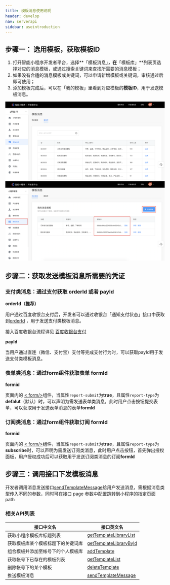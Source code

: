 ```yaml
---
title: 模板消息使用说明
header: develop
nav: serverapi
sidebar: useintroduction
---
```

 
 

## 步骤一： 选用模板，获取模板ID

 1. 打开智能小程序开发者平台，选择**「模板消息」**，在**「模板库」**列表页选择对应的消息模板，或通过搜索关键词来查找所需要的消息模板；
 2. 如果没有合适的消息模板或关键词，可以申请新增模板或关键词，审核通过后即可使用；
 3. 添加模板完成后，可以在「我的模板」里看到对应模板的**模板ID**，用于发送模板消息。

![图片](../../../img/api/information/user1.png)
![图片](../../../img/api/information/user2.png)


## 步骤二：获取发送模板消息所需要的凭证

### 支付类消息：通过支付获取 orderId 或者 payId

**orderId（推荐）**

用户通过百度收银台支付后，开发者可以通过收银台「通知支付状态」接口中获取到[orderId](https://smartprogram.baidu.com/docs/develop/function/tune_up_notice/) ，用于发送支付类模板消息。

接入百度收银台流程详见 [百度收银台支付](https://smartprogram.baidu.com/docs/develop/api/open_payment/)

**payId**

当用户通过直连（微信、支付宝）支付等完成支付行为时，可以获取payId用于发送支付类模板消息。

### 表单类消息：通过form组件获取表单 formId

**formid**

页面内的 [< form/>](https://smartprogram.baidu.com/docs/develop/component/formlist/#form/)组件，当属性`report-submit`为**true**，且属性`report-type`为**defalut**（默认）时，可以声明为需发送表单类消息，此时用户点击按钮提交表单，可以获取用于发送表单消息的表单**formId**

### 订阅类消息：通过form组件获取订阅 formId

**formid**

页面内的 [< form/>](https://smartprogram.baidu.com/docs/develop/component/formlist/#form/)组件，当属性`report-submit`为**true**，且属性`report-type`为**subscribe**时，可以声明为需发送订阅类消息，此时用户点击按钮，首先弹出授权面板，用户授权成功后可以获取用于发送订阅类消息的订阅**formId**


## 步骤三：调用接口下发模板消息

开发者调用消息发送接口[sendTemplateMessage](https://smartprogram.baidu.com/docs/develop/serverapi/sendTemplateMessage/)给用户发送消息，需根据消息类型传入不同的参数，同时可在接口 page 参数中配置跳转到小程序的指定页面 path

### 相关API列表

|接口中文名 | 接口英文名 | 
|---|---|
|获取小程序模板库标题列表 | [getTemplateLibraryList](https://smartprogram.baidu.com/docs/develop/serverapi/getTemplateLibraryList/) | 
|获取模板库某个模板标题下的关键词库|[getTemplateLibraryById](https://smartprogram.baidu.com/docs/develop/serverapi/getTemplateLibraryById/) |
|组合模板并添加至帐号下的个人模板库|[addTemplate](https://smartprogram.baidu.com/docs/develop/serverapi/addTemplate/) |
|获取帐号下已存在的模板列表|[getTemplateList](https://smartprogram.baidu.com/docs/develop/serverapi/getTemplateList/) |
|删除帐号下的某个模板|[deleteTemplate](https://smartprogram.baidu.com/docs/develop/serverapi/deleteTemplate/) |
|推送模板消息|[sendTemplateMessage](https://smartprogram.baidu.com/docs/develop/serverapi/sendTemplateMessage/) |
